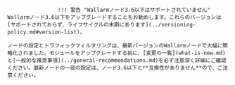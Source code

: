 					!!! 警告 "Wallarmノード3.6以下はサポートされていません"
    Wallarmノード3.6以下をアップグレードすることをお勧めします。これらのバージョンは[サポートされておらず、ライフサイクルの末期にあります](../versioning-policy.md#version-list)。

    ノードの設定とトラフィックフィルタリングは、最新バージョンのWallarmノードで大幅に簡略化されました。モジュールをアップグレードする前に、[変更の一覧](what-is-new.md)と[一般的な推奨事項](../general-recommendations.md)を必ず注意深く詳細にご確認ください。最新ノードの一部の設定は、ノード3.6以下と**互換性がありません**ので、ご注意ください。